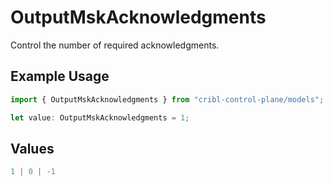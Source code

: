 # OutputMskAcknowledgments

Control the number of required acknowledgments.

## Example Usage

```typescript
import { OutputMskAcknowledgments } from "cribl-control-plane/models";

let value: OutputMskAcknowledgments = 1;
```

## Values

```typescript
1 | 0 | -1
```